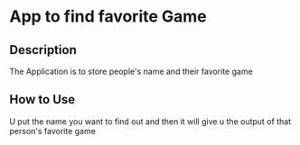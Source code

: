 # App to find favorite Game
## Description
  The Application is to store people's name and their favorite game
## How to Use
  U put the name you want to find out and then it will give u the output of that person's favorite game
